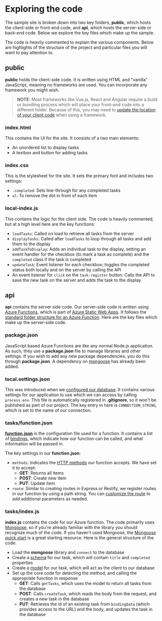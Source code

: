 # Exploring the code

The sample site is broken down into two key folders, **public**, which hosts the client-side or front-end code, and **api**, which hosts the server-side or back-end code. Below we explore the key files which make up the sample.

The code is heavily commented to explain the various components. Below are highlights of the structure of the project and particular files you will want to pay attention to.

## public

**public** holds the client-side code. It is written using HTML and "vanilla" JavaScript, meaning no frameworks are used. You can incorporate any framework you might wish.

> **NOTE:** Most frameworks like Vue.js, React and Angular require a build or bundling process which will place your front-end code into a different folder. Because of this, you may need to [update the location of your client code](troubleshooting.md#configuration) when using a framework.

### index.html

This contains the UI for the site. It consists of a two main elements:

- An unordered list to display tasks
- A textbox and button for adding tasks

### index.css

This is the stylesheet for the site. It sets the primary font and includes two settings:

- `.completed`: Sets line-through for any completed tasks
- `ul`: To remove the dot in front of each item

### local-index.js

This contains the logic for the client side. The code is heavily commented, but at a high level here are the key functions:

- `loadTasks`: Called on load to retrieve all tasks from the server
- `displayTasks`: Called after `loadTasks` to loop through all tasks and add them to the display
- `addTaskToDisplay`: Adds an individual task to the display, setting an event handler for the checkbox (to mark a task as complete) and the `completed` class if the task is completed
- `updateTask`: Event listener for each checkbox; toggles the completed status both locally and on the server by calling the API
- An event listener for `click` on the `task-register` button: Calls the API to save the new task on the server and adds the task to the display

## api

**api** contains the server side code. Our server-side code is written using [Azure Functions](https://docs.microsoft.com/azure/azure-functions/functions-overview?WT.mc_id=academic-38860-chrhar), which is part of [Azure Static Web Apps](https://docs.microsoft.com/azure/static-web-apps/overview?WT.mc_id=academic-38860-chrhar). It follows the [standard folder structure for an Azure Function](https://docs.microsoft.com/azure/azure-functions/functions-reference#folder-structure?WT.mc_id=academic-38860-chrhar). Here are the key files which make up the server-side code.

### package.json

JavaScript based Azure Functions are like any normal Node.js application. As such, they use a **package.json** file to manage libraries and other settings. If you wish to add any new package dependencies, you do this through **package.json**. A dependency on [mongoose](https://mongoosejs.com/) has already been added.

### local.settings.json

This was introduced when we [configured our database](configuring-database.md). It contains various settings for our application to use which we can access by calling `process.env`. This file is automatically registered in **.gitignore**, so it won't be published as part of our project. The key entry in here is `CONNECTION_STRING`, which is set to the name of our connection.

### tasks/function.json

**[function.json](https://docs.microsoft.com/azure/azure-functions/functions-reference#function-code)** is the configuration file used for a function. It contains a list of [bindings](https://docs.microsoft.com/azure/azure-functions/functions-bindings-http-webhook-trigger?tabs=javascript#example&WT.mc_id=academic-38860-chrhar), which indicate how our function can be called, and what information will be passed in.

The key settings in our **function.json**:

- `methods`: Indicates the [HTTP methods](https://restfulapi.net/http-methods/) our function accepts. We have set it to accept:
  - **GET**: Returns all items
  - **POST**: Create new item
  - **PUT**: Update item
- `route`: Similar to creating routes in Express or Restify, we register routes in our function by using a path string. You can [customize the route](https://docs.microsoft.com/azure/azure-functions/functions-bindings-http-webhook-trigger?tabs=javascript#configuration&WT.mc_id=academic-38860-chrhar) to add additional parameters as needed.

### tasks/index.js

**index.js** contains the code for our Azure function. The code primarily uses [Mongoose](https://mongoosejs.com/), so if you're already familiar with the library you should recognize much of the code. If you haven't used Mongoose, the [Mongoose quick start](https://mongoosejs.com/docs/index.html) is a great starting resource. Here is the general structure of the code:

- Load the **mongoose** library and `connect` to the database
- Create a [schema](https://mongoosejs.com/docs/guide.html) for our task, which will contain `title` and `completed` properties
- Create a [model](https://mongoosejs.com/docs/models.html) for our task, which will act as the client to our database
- Set up the core code for detecting the method, and calling the appropriate function in response
  - **GET**: Calls `getTasks`, which uses the model to return all tasks from the database
  - **POST**: Calls `createTask`, which reads the body from the request, and creates a new task in the database
  - **PUT**: Retrieves the id of an existing task from `bindingData` (which provides access to the URL) and the body, and updates the task in the database
